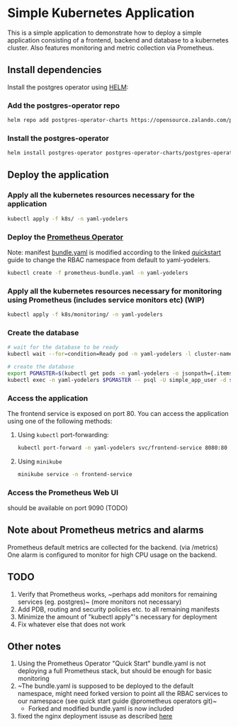 # Simple Kubernetes Application

This is a simple application to demonstrate how to deploy a simple application consisting of a frontend, backend and database to a kubernetes cluster. Also features monitoring and metric collection via Prometheus.

## Install dependencies

Install the postgres operator using [HELM](https://helm.sh/docs/intro/install/):

### Add the postgres-operator repo

```sh
helm repo add postgres-operator-charts https://opensource.zalando.com/postgres-operator/charts/postgres-operator
```

### Install the postgres-operator

```sh
helm install postgres-operator postgres-operator-charts/postgres-operator -f postgres-operator-values.yaml -n yaml-yodelers --create-namespace
```

## Deploy the application

### Apply all the kubernetes resources necessary for the application

```sh
kubectl apply -f k8s/ -n yaml-yodelers
```

### Deploy the [Prometheus Operator](https://github.com/prometheus-operator/prometheus-operator?tab=readme-ov-file#quickstart)
 Note: manifest [bundle.yaml](https://raw.githubusercontent.com/prometheus-operator/prometheus-operator/main/bundle.yaml) is modified according to the linked [quickstart](https://github.com/prometheus-operator/prometheus-operator?tab=readme-ov-file#quickstart) guide to change the RBAC namespace from default to yaml-yodelers.

```sh
kubectl create -f prometheus-bundle.yaml -n yaml-yodelers
```
### Apply all the kubernetes resources necessary for monitoring using Prometheus (includes service monitors etc) (WIP)

```sh
kubectl apply -f k8s/monitoring/ -n yaml-yodelers
```

### Create the database

```sh
# wait for the database to be ready
kubectl wait --for=condition=Ready pod -n yaml-yodelers -l cluster-name=simple-app-db

# create the database
export PGMASTER=$(kubectl get pods -n yaml-yodelers -o jsonpath={.items..metadata.name} -l application=spilo,cluster-name=simple-app-db,spilo-role=master -n yaml-yodelers)
kubectl exec -n yaml-yodelers $PGMASTER -- psql -U simple_app_user -d simple_app -c "$(cat setup-db.sql)"
```

### Access the application

The frontend service is exposed on port 80. You can access the application using one of the following methods:

1.  Using `kubectl` port-forwarding:

    ```sh
    kubectl port-forward -n yaml-yodelers svc/frontend-service 8080:80
    ```

2.  Using `minikube`

    ```sh
    minikube service -n frontend-service
    ```

### Access the Prometheus Web UI
should be available on port 9090 (TODO)

## Note about Prometheus metrics and alarms

Prometheus default metrics are collected for the backend. (via /metrics)
One alarm is configured to monitor for high CPU usage on the backend.


## TODO
1. Verify that Prometheus works, ~perhaps add monitors for remaining services (eg. postgres)~ (more monitors not necessary)
2. Add PDB, routing and security policies etc. to all remaining manifests
3. Minimize the amount of "kubectl apply"'s necessary for deployment
4. Fix whatever else that does not work  

## Other notes
1. Using the Prometheus Operator "Quick Start" bundle.yaml is not deploying a full Prometheus stack, but should be enough for basic monitoring
2. ~The bundle.yaml is supposed to be deployed to the default namespace, might need forked version to point all the RBAC services to our namespace (see quick start guide @prometheus operators git)~ 
    - Forked and modified bundle.yaml is now included
3. fixed the nginx deployment issuse as described [here](https://stackoverflow.com/questions/61365202/nginx-ingress-service-ingress-nginx-controller-admission-not-found)

